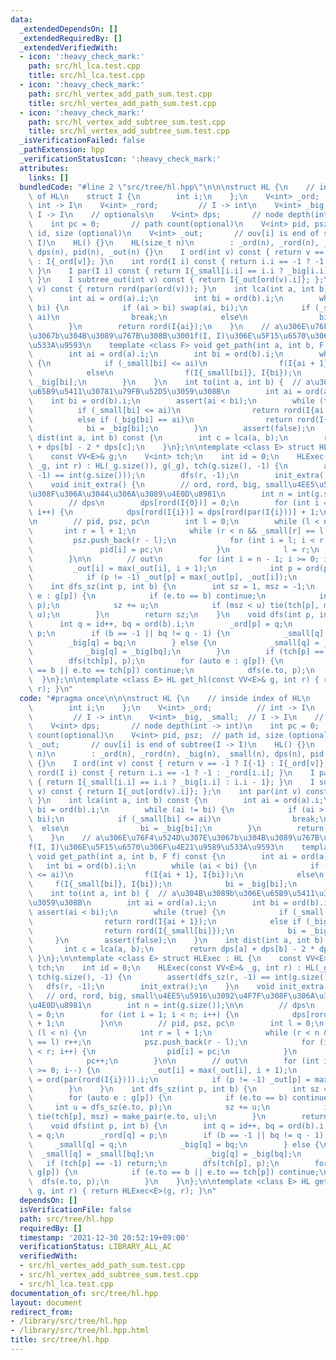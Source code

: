 ```yaml
---
data:
  _extendedDependsOn: []
  _extendedRequiredBy: []
  _extendedVerifiedWith:
  - icon: ':heavy_check_mark:'
    path: src/hl_lca.test.cpp
    title: src/hl_lca.test.cpp
  - icon: ':heavy_check_mark:'
    path: src/hl_vertex_add_path_sum.test.cpp
    title: src/hl_vertex_add_path_sum.test.cpp
  - icon: ':heavy_check_mark:'
    path: src/hl_vertex_add_subtree_sum.test.cpp
    title: src/hl_vertex_add_subtree_sum.test.cpp
  _isVerificationFailed: false
  _pathExtension: hpp
  _verificationStatusIcon: ':heavy_check_mark:'
  attributes:
    links: []
  bundledCode: "#line 2 \"src/tree/hl.hpp\"\n\n\nstruct HL {\n    // inside index\
    \ of HL\n    struct I {\n        int i;\n    };\n    V<int> _ord;          //\
    \ int -> I\n    V<int> _rord;         // I -> int\n    V<int> _big, _small;  //\
    \ I -> I\n    // optionals\n    V<int> dps;       // node depth(int -> int)\n\
    \    int pc = 0;       // path count(optional)\n    V<int> pid, psz;  // path\
    \ id, size (optional)\n    V<int> _out;       // ouv[i] is end of subtree(I ->\
    \ I)\n    HL() {}\n    HL(size_t n)\n        : _ord(n), _rord(n), _big(n), _small(n),\
    \ dps(n), pid(n), _out(n) {}\n    I ord(int v) const { return v == -1 ? I{-1}\
    \ : I{_ord[v]}; }\n    int rord(I i) const { return i.i == -1 ? -1 : _rord[i.i];\
    \ }\n    I par(I i) const { return I{_small[i.i] == i.i ? _big[i.i] : i.i - 1};\
    \ }\n    I subtree_out(int v) const { return I{_out[ord(v).i]}; };\n    int par(int\
    \ v) const { return rord(par(ord(v))); }\n    int lca(int a, int b) const {\n\
    \        int ai = ord(a).i;\n        int bi = ord(b).i;\n        while (ai !=\
    \ bi) {\n            if (ai > bi) swap(ai, bi);\n            if (_small[bi] <=\
    \ ai)\n                break;\n            else\n                bi = _big[bi];\n\
    \        }\n        return rord(I{ai});\n    }\n    // a\u306E\u76F4\u524D\u307E\
    \u3067b\u304B\u3089\u767B\u308B\u3001f(I, I)\u306E\u5F15\u6570\u306F\u4E21\u9589\
    \u533A\u9593\n    template <class F> void get_path(int a, int b, F f) const {\n\
    \        int ai = ord(a).i;\n        int bi = ord(b).i;\n        while (ai < bi)\
    \ {\n            if (_small[bi] <= ai)\n                f(I{ai + 1}, I{bi});\n\
    \            else\n                f(I{_small[bi]}, I{bi});\n            bi =\
    \ _big[bi];\n        }\n    }\n    int to(int a, int b) {  // a\u304B\u3089b\u306E\
    \u65B9\u5411\u30781\u79FB\u52D5\u3059\u308B\n        int ai = ord(a).i;\n    \
    \    int bi = ord(b).i;\n        assert(ai < bi);\n        while (true) {\n  \
    \          if (_small[bi] <= ai)\n                return rord(I{ai + 1});\n  \
    \          else if (_big[bi] == ai)\n                return rord(I{_small[bi]});\n\
    \            bi = _big[bi];\n        }\n        assert(false);\n    }\n    int\
    \ dist(int a, int b) const {\n        int c = lca(a, b);\n        return dps[a]\
    \ + dps[b] - 2 * dps[c];\n    }\n};\n\ntemplate <class E> struct HLExec : HL {\n\
    \    const VV<E>& g;\n    V<int> tch;\n    int id = 0;\n    HLExec(const VV<E>&\
    \ _g, int r) : HL(_g.size()), g(_g), tch(g.size(), -1) {\n        assert(dfs_sz(r,\
    \ -1) == int(g.size()));\n        dfs(r, -1);\n        init_extra();\n    }\n\
    \    void init_extra() {\n        // ord, rord, big, small\u4EE5\u5916\u3092\u4F7F\
    \u308F\u306A\u3044\u306A\u3089\u4E0D\u8981\n        int n = int(g.size());\n\n\
    \        // dps\n        dps[rord(I{0})] = 0;\n        for (int i = 1; i < n;\
    \ i++) {\n            dps[rord(I{i})] = dps[rord(par(I{i}))] + 1;\n        }\n\
    \n        // pid, psz, pc\n        int l = 0;\n        while (l < n) {\n     \
    \       int r = l + 1;\n            while (r < n && _small[r] == l) r++;\n   \
    \         psz.push_back(r - l);\n            for (int i = l; i < r; i++) {\n \
    \               pid[i] = pc;\n            }\n            l = r;\n            pc++;\n\
    \        }\n\n        // out\n        for (int i = n - 1; i >= 0; i--) {\n   \
    \         _out[i] = max(_out[i], i + 1);\n            int p = ord(par(rord(I{i}))).i;\n\
    \            if (p != -1) _out[p] = max(_out[p], _out[i]);\n        }\n    }\n\
    \    int dfs_sz(int p, int b) {\n        int sz = 1, msz = -1;\n        for (auto\
    \ e : g[p]) {\n            if (e.to == b) continue;\n            int u = dfs_sz(e.to,\
    \ p);\n            sz += u;\n            if (msz < u) tie(tch[p], msz) = make_pair(e.to,\
    \ u);\n        }\n        return sz;\n    }\n    void dfs(int p, int b) {\n  \
    \      int q = id++, bq = ord(b).i;\n        _ord[p] = q;\n        _rord[q] =\
    \ p;\n        if (b == -1 || bq != q - 1) {\n            _small[q] = q;\n    \
    \        _big[q] = bq;\n        } else {\n            _small[q] = _small[bq];\n\
    \            _big[q] = _big[bq];\n        }\n        if (tch[p] == -1) return;\n\
    \        dfs(tch[p], p);\n        for (auto e : g[p]) {\n            if (e.to\
    \ == b || e.to == tch[p]) continue;\n            dfs(e.to, p);\n        }\n  \
    \  }\n};\n\ntemplate <class E> HL get_hl(const VV<E>& g, int r) { return HLExec<E>(g,\
    \ r); }\n"
  code: "#pragma once\n\n\nstruct HL {\n    // inside index of HL\n    struct I {\n\
    \        int i;\n    };\n    V<int> _ord;          // int -> I\n    V<int> _rord;\
    \         // I -> int\n    V<int> _big, _small;  // I -> I\n    // optionals\n\
    \    V<int> dps;       // node depth(int -> int)\n    int pc = 0;       // path\
    \ count(optional)\n    V<int> pid, psz;  // path id, size (optional)\n    V<int>\
    \ _out;       // ouv[i] is end of subtree(I -> I)\n    HL() {}\n    HL(size_t\
    \ n)\n        : _ord(n), _rord(n), _big(n), _small(n), dps(n), pid(n), _out(n)\
    \ {}\n    I ord(int v) const { return v == -1 ? I{-1} : I{_ord[v]}; }\n    int\
    \ rord(I i) const { return i.i == -1 ? -1 : _rord[i.i]; }\n    I par(I i) const\
    \ { return I{_small[i.i] == i.i ? _big[i.i] : i.i - 1}; }\n    I subtree_out(int\
    \ v) const { return I{_out[ord(v).i]}; };\n    int par(int v) const { return rord(par(ord(v)));\
    \ }\n    int lca(int a, int b) const {\n        int ai = ord(a).i;\n        int\
    \ bi = ord(b).i;\n        while (ai != bi) {\n            if (ai > bi) swap(ai,\
    \ bi);\n            if (_small[bi] <= ai)\n                break;\n          \
    \  else\n                bi = _big[bi];\n        }\n        return rord(I{ai});\n\
    \    }\n    // a\u306E\u76F4\u524D\u307E\u3067b\u304B\u3089\u767B\u308B\u3001\
    f(I, I)\u306E\u5F15\u6570\u306F\u4E21\u9589\u533A\u9593\n    template <class F>\
    \ void get_path(int a, int b, F f) const {\n        int ai = ord(a).i;\n     \
    \   int bi = ord(b).i;\n        while (ai < bi) {\n            if (_small[bi]\
    \ <= ai)\n                f(I{ai + 1}, I{bi});\n            else\n           \
    \     f(I{_small[bi]}, I{bi});\n            bi = _big[bi];\n        }\n    }\n\
    \    int to(int a, int b) {  // a\u304B\u3089b\u306E\u65B9\u5411\u30781\u79FB\u52D5\
    \u3059\u308B\n        int ai = ord(a).i;\n        int bi = ord(b).i;\n       \
    \ assert(ai < bi);\n        while (true) {\n            if (_small[bi] <= ai)\n\
    \                return rord(I{ai + 1});\n            else if (_big[bi] == ai)\n\
    \                return rord(I{_small[bi]});\n            bi = _big[bi];\n   \
    \     }\n        assert(false);\n    }\n    int dist(int a, int b) const {\n \
    \       int c = lca(a, b);\n        return dps[a] + dps[b] - 2 * dps[c];\n   \
    \ }\n};\n\ntemplate <class E> struct HLExec : HL {\n    const VV<E>& g;\n    V<int>\
    \ tch;\n    int id = 0;\n    HLExec(const VV<E>& _g, int r) : HL(_g.size()), g(_g),\
    \ tch(g.size(), -1) {\n        assert(dfs_sz(r, -1) == int(g.size()));\n     \
    \   dfs(r, -1);\n        init_extra();\n    }\n    void init_extra() {\n     \
    \   // ord, rord, big, small\u4EE5\u5916\u3092\u4F7F\u308F\u306A\u3044\u306A\u3089\
    \u4E0D\u8981\n        int n = int(g.size());\n\n        // dps\n        dps[rord(I{0})]\
    \ = 0;\n        for (int i = 1; i < n; i++) {\n            dps[rord(I{i})] = dps[rord(par(I{i}))]\
    \ + 1;\n        }\n\n        // pid, psz, pc\n        int l = 0;\n        while\
    \ (l < n) {\n            int r = l + 1;\n            while (r < n && _small[r]\
    \ == l) r++;\n            psz.push_back(r - l);\n            for (int i = l; i\
    \ < r; i++) {\n                pid[i] = pc;\n            }\n            l = r;\n\
    \            pc++;\n        }\n\n        // out\n        for (int i = n - 1; i\
    \ >= 0; i--) {\n            _out[i] = max(_out[i], i + 1);\n            int p\
    \ = ord(par(rord(I{i}))).i;\n            if (p != -1) _out[p] = max(_out[p], _out[i]);\n\
    \        }\n    }\n    int dfs_sz(int p, int b) {\n        int sz = 1, msz = -1;\n\
    \        for (auto e : g[p]) {\n            if (e.to == b) continue;\n       \
    \     int u = dfs_sz(e.to, p);\n            sz += u;\n            if (msz < u)\
    \ tie(tch[p], msz) = make_pair(e.to, u);\n        }\n        return sz;\n    }\n\
    \    void dfs(int p, int b) {\n        int q = id++, bq = ord(b).i;\n        _ord[p]\
    \ = q;\n        _rord[q] = p;\n        if (b == -1 || bq != q - 1) {\n       \
    \     _small[q] = q;\n            _big[q] = bq;\n        } else {\n          \
    \  _small[q] = _small[bq];\n            _big[q] = _big[bq];\n        }\n     \
    \   if (tch[p] == -1) return;\n        dfs(tch[p], p);\n        for (auto e :\
    \ g[p]) {\n            if (e.to == b || e.to == tch[p]) continue;\n          \
    \  dfs(e.to, p);\n        }\n    }\n};\n\ntemplate <class E> HL get_hl(const VV<E>&\
    \ g, int r) { return HLExec<E>(g, r); }\n"
  dependsOn: []
  isVerificationFile: false
  path: src/tree/hl.hpp
  requiredBy: []
  timestamp: '2021-12-30 20:52:19+09:00'
  verificationStatus: LIBRARY_ALL_AC
  verifiedWith:
  - src/hl_vertex_add_path_sum.test.cpp
  - src/hl_vertex_add_subtree_sum.test.cpp
  - src/hl_lca.test.cpp
documentation_of: src/tree/hl.hpp
layout: document
redirect_from:
- /library/src/tree/hl.hpp
- /library/src/tree/hl.hpp.html
title: src/tree/hl.hpp
---
```

